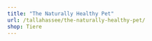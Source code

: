 ```yaml
---
title: "The Naturally Healthy Pet"
url: /tallahassee/the-naturally-healthy-pet/
shop: Tiere
---
```

